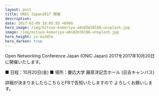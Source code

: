 ```yaml
---
layout: post
title: ONIC Japan2017 開催
description: 
date: 2017-02-09 18:05:55 +0900
hero_image: /img/mitsuo-komoriya-a8n0ZmlNlQ8-unsplash.jpg
image: /img/mitsuo-komoriya-a8n0ZmlNlQ8-unsplash.jpg
hero_height: is-middle
hero_darken: true
---
```

Open NetworkIng Conference Japan (ONIC Japan) 2017を2017年10月20日に開催いたします。

■ 日程：10月20日(金)
■ 場所：慶応大学 藤原洋記念ホール (日吉キャンパス)

詳細が決まりましたらこちらとFBで告知いたしますので
よろしくお願いします。

